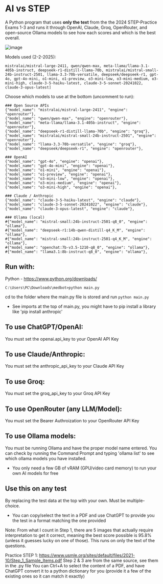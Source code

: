 # AI vs STEP
A Python program that uses ****only the text**** from the the 2024 STEP-Practice Exams 1-3 and runs it through OpenAI, Claude, Groq, OpenRouter, and open-source Ollama models to see how each scores and which is the best overall.

![image](https://github.com/user-attachments/assets/fa5cde1d-3c89-4f77-8ade-6cb448eede32)

Models used (2-2-2025):

    mistralai/mistral-large-2411, qwen/qwen-max, meta-llama/llama-3.1-405b-instruct, deepseek-r1-distill-llama-70b, mistralai/mistral-small-24b-instruct-2501, llama-3.3-70b-versatile, deepseek/deepseek-r1, gpt-4o, gpt-4o-mini, o1-mini, o1-preview, o3-mini-low, o3-mini-medium, o3-mini-high, claude-3-5-haiku-latest, claude-3-5-sonnet-20241022, claude-3-opus-latest]

Choose which models to use at the bottom (uncomment to run):

    ### Open Source APIs
    {"model_name": "mistralai/mistral-large-2411", "engine": "openrouter"},
    {"model_name": "qwen/qwen-max", "engine": "openrouter"},
    {"model_name": "meta-llama/llama-3.1-405b-instruct", "engine": "openrouter"},
    {"model_name": "deepseek-r1-distill-llama-70b", "engine": "groq"},
    {"model_name": "mistralai/mistral-small-24b-instruct-2501", "engine": "openrouter"},
    {"model_name": "llama-3.3-70b-versatile", "engine": "groq"},
    {"model_name": "deepseek/deepseek-r1", "engine": "openrouter"},

    ### OpenAI
    {"model_name": "gpt-4o", "engine": "openai"},
    {"model_name": "gpt-4o-mini", "engine": "openai"},
    {"model_name": "o1-mini", "engine": "openai"},
    {"model_name": "o1-preview", "engine": "openai"},
    {"model_name": "o3-mini-low", "engine": "openai"},
    {"model_name": "o3-mini-medium", "engine": "openai"},
    {"model_name": "o3-mini-high", "engine": "openai"},

    ### Claude / Anthropic
    {"model_name": "claude-3-5-haiku-latest", "engine": "claude"},
    {"model_name": "claude-3-5-sonnet-20241022", "engine": "claude"},
    {"model_name": "claude-3-opus-latest", "engine": "claude"},

    ### Ollama (local)
    #{"model_name": "mistral-small:24b-instruct-2501-q8_0", "engine": "ollama"},
    #{"model_name": "deepseek-r1:14b-qwen-distill-q4_K_M", "engine": "ollama"},
    #{"model_name": "mistral-small:24b-instruct-2501-q4_K_M", "engine": "ollama"},
    #{"model_name": "openchat:7b-v3.5-1210-q8_0", "engine": "ollama"},
    #{"model_name": "llama3.1:8b-instruct-q8_0", "engine": "ollama"},

## Run with:
Python - https://www.python.org/downloads/

    C:\Users\PC\Downloads\medbot>python main.py

cd to the folder where the main.py file is stored and run
 `python main.py` 
 - See imports at the top of main.py, you might have to pip install a library like 'pip install anthropic'

## **To use ChatGPT/OpenAI:**

 You must set the openai.api_key to your OpenAI API Key

## **To use Claude/Anthropic:**

 You must set the anthropic_api_key to your Claude API Key

## **To use Groq:**

 You must set the groq_api_key to your Groq API Key

## **To use OpenRouter (any LLM/Model):**

 You must set the Bearer Authroization to your OpenRouter API Key

## **To use Ollama models:**

 You must be running Ollama and have the proper model name entered. You can check by running the Command Prompt and typing 'ollama list' to see which ollama models you have installed. 
- You only need a few GB of vRAM (GPU/video card memory) to run your own AI models for free

## **Use this on any test**

 By replacing the test data at the top with your own. Must be multiple-choice.
- You can copy/select the text in a PDF and use ChatGPT to provide you the test in a format matching the one provided

Note: From what I count in Step 1, there are 5 images that actually require interpretation to get it correct, meaning the best score possible is 95.8% (unless it guesses lucky on one of those). This runs on only the text of the questions.

Practice STEP 1: https://www.usmle.org/sites/default/files/2021-10/Step_1_Sample_Items.pdf
Step 2 & 3 are from the same source, see them in the .py file
You can Ctrl+A to select the content of a PDF, and have ChatGPT convert it to a python dictionary for you (provide it a few of the existing ones so it can match it exactly)
